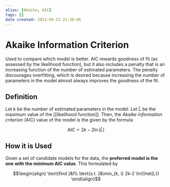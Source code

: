 ```yaml
---
alias: [Akaike, AIC]
tags: []
date created: 2023-09-23 22:30:06
---
```


# Akaike Information Criterion

Used to compare which model is better. AIC rewards goodness of fit (as assessed by the likelihood function), but it also includes a penalty that is an increasing function of the number of estimated parameters. The penalty discourages overfitting, which is desired because increasing the number of parameters in the model almost always improves the goodness of the fit.

## Definition

Let $k$ be the number of estimated parameters in the model. Let $\hat{L}$ be the maximum value of the [[likelihood function]]. Then, the _Akaike information criterion_ (AIC) value of the model is the given by the formula

$$\text{AIC}= 2 k − 2 \ln(\hat{L})$$

## How it is Used

Given a set of candidate models for the data, the **preferred model is the one with the minimum AIC value**. This formulated by

$$\begin{align}
\text{find }&f\\
\text{s.t. }&\min_{k, l} 2k-2 \ln(\hat{L})
\end{align}$$


